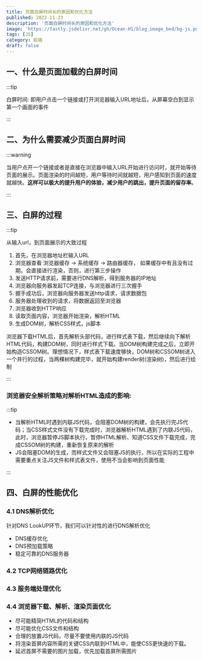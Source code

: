 ```yaml
---
title: 页面白屏时间长的原因和优化方法
published: 2022-11-23
description: '页面白屏时间长的原因和优化方法'
image: 'https://fastly.jsdelivr.net/gh/Ocean-H1/blog_image_bed/bg-js.png'
tags: [JS]
category: 前端
draft: false 
---
```


## 一、什么是页面加载的白屏时间

:::tip

白屏时间: 即用户点击一个链接或打开浏览器输入URL地址后，从屏幕空白到显示第一个画面的事件

:::

## 二、为什么需要减少页面白屏时间

:::warning

当用户点开一个链接或者是直接在浏览器中输入URL开始进行访问时，就开始等待页面的展示。页面渲染的时间越短，用户等待时间就越短，用户感知到页面的速度就越快。**这样可以极大的提升用户的体验，减少用户的跳出，提升页面的留存率**。

:::

## 三、白屏的过程

:::tip

从输入url，到页面展示的大致过程

1. 首先，在浏览器地址栏输入URL
2. 浏览器查看 浏览器缓存 ->  系统缓存 -> 路由器缓存， 如果缓存中有且没有过期，会直接进行渲染，否则，进行第三步操作
3. 发送HTTP请求前，需要进行DNS解析，得到服务器的IP地址
4. 浏览器向服务器发起TCP连接，与浏览器进行三次握手
5. 握手成功后，浏览器向服务器发送http请求，请求数据包
6. 服务器处理收到的请求，将数据返回至浏览器
7. 浏览器收到HTTP响应
8. 读取页面内容，浏览器开始渲染，解析HTML
9. 生成DOM树，解析CSS样式，js脚本

浏览器下载HTML后，首先解析头部代码，进行样式表下载，然后继续向下解析HTML代码，构建DOM树，同时进行样式下载。当DOM树构建完成之后，立即开始构造CSSOM树。理想情况下，样式表下载速度够快，DOM树和CSSOM树进入一个并行的过程，当两棵树构建完毕，就开始构建render树(渲染树)，然后进行绘制

:::

### 浏览器安全解析策略对解析HTML造成的影响:

:::tip

- 当解析HTML时遇到内联JS代码，会阻塞DOM树的构建，会先执行完JS代码；当CSS样式文件没有下载完成时，浏览器解析HTML遇到了内联JS代码，此时，浏览器暂停JS脚本执行，暂停HTML解析、知道CSS文件下载完成，完成CSSOM树的构建，重新恢复原来的解析
- JS会阻塞DOM的生成，而样式文件又会阻塞JS的执行，所以在实际的工程中需要重点关注JS文件和样式表文件，使用不当会影响到页面性能

:::

## 四、白屏的性能优化

### 4.1 DNS解析优化

针对DNS LookUP环节，我们可以针对性的进行DNS解析优化

- DNS缓存优化
- DNS预加载策略
- 稳定可靠的DNS服务器

### 4.2 TCP网络链路优化

### 4.3 服务端处理优化

### 4.4 浏览器下载、解析、渲染页面优化

- 尽可能精简HTML的代码和结构
- 尽可能优化CSS文件和结构
- 合理的放置JS代码，尽量不要使用内联的JS代码
- 将渲染首屏内容所需的关键CSS内联到HTML中，能使CSS更快速的下载。
- 延迟首屏不需要的图片加载，优先加载首屏所需图片